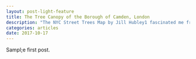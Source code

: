 ```yaml
---
layout: post-light-feature
title: The Tree Canopy of the Borough of Camden, London 
description: "The NYC Street Trees Map by Jill Hubley1 fascinated me from the first time I saw it- it was a colorful and creative representation that exhibited the data easily, accurately and beautifully. I wanted to create a map of all the trees in London to compare that representation with the NYC Street Tree Map<sup>1</sup>. I wanted to see what the canopy would look like and the distribution of the trees. Through this process I encountered many obstacles and learnt many new things, and as a result I was able to create a map that shows all the trees in the London Borough of Camden. "
categories: articles
date: 2017-10-17
---
```

Sampl;e first post. 

